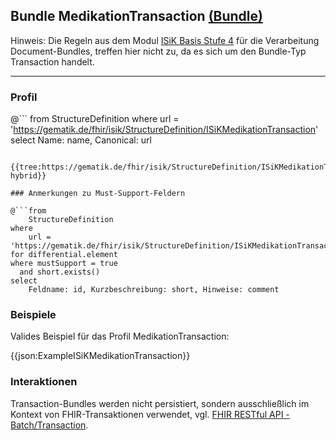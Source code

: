 ## Bundle MedikationTransaction [(Bundle)](https://www.hl7.org/fhir/R4/bundle.html)

Hinweis: Die Regeln aus dem Modul [ISiK Basis Stufe 4](https://simplifier.net/guide/basis-v4?version=current) für die Verarbeitung Document-Bundles, treffen hier nicht zu, da es sich um den Bundle-Typ Transaction handelt.

---

### Profil

@```
from StructureDefinition where url = 'https://gematik.de/fhir/isik/StructureDefinition/ISiKMedikationTransaction' select Name: name, Canonical: url
```

{{tree:https://gematik.de/fhir/isik/StructureDefinition/ISiKMedikationTransaction, hybrid}}

### Anmerkungen zu Must-Support-Feldern

@```from
	StructureDefinition
where
    url = 'https://gematik.de/fhir/isik/StructureDefinition/ISiKMedikationTransaction'
for differential.element
where mustSupport = true
  and short.exists()
select
	Feldname: id, Kurzbeschreibung: short, Hinweise: comment
```

### Beispiele

Valides Beispiel für das Profil MedikationTransaction:

{{json:ExampleISiKMedikationTransaction}}

### Interaktionen

Transaction-Bundles werden nicht persistiert, sondern ausschließlich im Kontext von FHIR-Transaktionen verwendet, vgl. [FHIR RESTful API - Batch/Transaction](https://www.hl7.org/fhir/R4/http.html#transaction).
